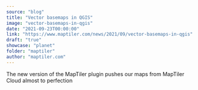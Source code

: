 ```yaml
---
source: "blog"
title: "Vector basemaps in QGIS"
image: "vector-basemaps-in-qgis"
date: "2021-09-23T00:00:00"
link: "https://www.maptiler.com/news/2021/09/vector-basemaps-in-qgis"
draft: "true"
showcase: "planet"
folder: "maptiler"
author: "maptiler.com"
---
```


The new version of the MapTiler plugin pushes our maps from MapTiler Cloud almost to perfection
